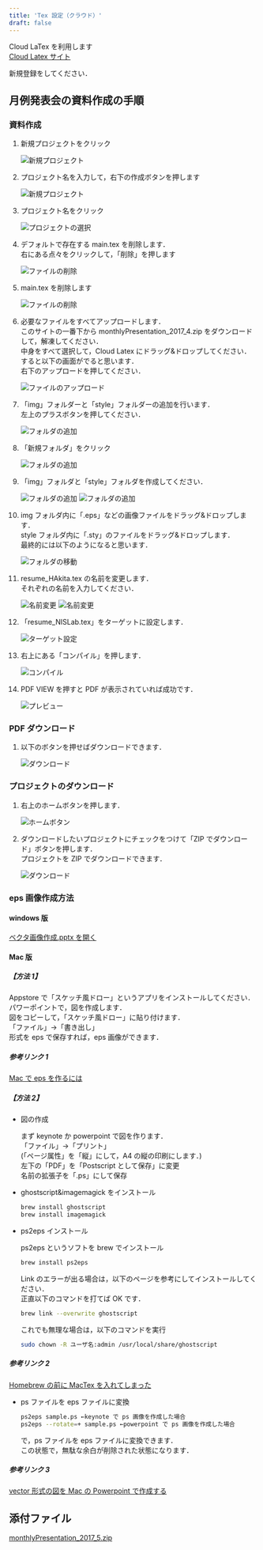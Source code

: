 ```yaml
---
title: 'Tex 設定（クラウド）'
draft: false
---
```


Cloud LaTex を利用します  
[Cloud Latex サイト](https://cloudlatex.io/ja)

新規登録をしてください．

## 月例発表会の資料作成の手順

### 資料作成

1. 新規プロジェクトをクリック

   ![新規プロジェクト](newProject.png)

2. プロジェクト名を入力して，右下の作成ボタンを押します

   ![新規プロジェクト](newProject2.png)

3. プロジェクト名をクリック

   ![プロジェクトの選択](click.png)

4. デフォルトで存在する main.tex を削除します．  
   右にある点々をクリックして，「削除」を押します

   ![ファイルの削除](remove.png)

5. main.tex を削除します

   ![ファイルの削除](remove2.png)

6. 必要なファイルをすべてアップロードします．  
   このサイトの一番下から monthlyPresentation_2017_4.zip をダウンロードして，解凍してください．  
   中身をすべて選択して，Cloud Latex にドラッグ&ドロップしてください．  
   すると以下の画面がでると思います．  
   右下のアップロードを押してください．

   ![ファイルのアップロード](upload.png)

7. 「img」フォルダーと「style」フォルダーの追加を行います．  
   左上のプラスボタンを押してください．

   ![フォルダの追加](addfolder.png)

8. 「新規フォルダ」をクリック

   ![フォルダの追加](addfolder2.png)

9. 「img」フォルダと「style」フォルダを作成してください．

   ![フォルダの追加](addfolder3.png)
   ![フォルダの追加](addfolder4.png)

10. img フォルダ内に「.eps」などの画像ファイルをドラッグ&ドロップします．  
    style フォルダ内に「.sty」のファイルをドラッグ&ドロップします．  
    最終的には以下のようになると思います．

    ![フォルダの移動](move.png)

11. resume_HAkita.tex の名前を変更します．  
    それぞれの名前を入力してください．

    ![名前変更](changeName.png)
    ![名前変更](changeName2.png)

12. 「resume_NISLab.tex」をターゲットに設定します．

    ![ターゲット設定](target.png)

13. 右上にある「コンパイル」を押します．

    ![コンパイル](compile.png)

14. PDF VIEW を押すと PDF が表示されていれば成功です．

    ![プレビュー](pdfview.png)

### PDF ダウンロード

1. 以下のボタンを押せばダウンロードできます．

   ![ダウンロード](pdfdownload.png)

### プロジェクトのダウンロード

1. 右上のホームボタンを押します．

   ![ホームボタン](home.png)

2. ダウンロードしたいプロジェクトにチェックをつけて「ZIP でダウンロード」ボタンを押します．  
   プロジェクトを ZIP でダウンロードできます．

   ![ダウンロード](zipdownload.png)

### eps 画像作成方法

#### windows 版

[ベクタ画像作成.pptx を開く](https://docs.google.com/presentation/d/1ceRu6pQjv1g2i4fc5m-3yjh08gtNJtnZZZFxYg8K1BE/edit?usp=sharing)

#### Mac 版

##### 【方法 1】

Appstore で「スケッチ風ドロー」というアプリをインストールしてください．  
パワーポイントで，図を作成します．  
図をコピーして，「スケッチ風ドロー」に貼り付けます．  
「ファイル」→「書き出し」  
形式を eps で保存すれば，eps 画像ができます．

##### 参考リンク 1

[Mac で eps を作るには](http://d.hatena.ne.jp/sxhxtxa/20090128/1233165255)

##### 【方法 2】

- 図の作成

  まず keynote か powerpoint で図を作ります．  
  「ファイル」→「プリント」  
  (「ページ属性」を「縦」にして，A4 の縦の印刷にします．)  
  左下の「PDF」を「Postscript として保存」に変更  
  名前の拡張子を「.ps」にして保存

- ghostscript&imagemagick をインストール

  ```sh
  brew install ghostscript
  brew install imagemagick
  ```

- ps2eps インストール

  ps2eps というソフトを brew でインストール

  ```sh
  brew install ps2eps
  ```

  Link のエラーが出る場合は，以下のページを参考にしてインストールしてください．  
  正直以下のコマンドを打てば OK です．

  ```sh
  brew link --overwrite ghostscript
  ```

  これでも無理な場合は，以下のコマンドを実行

  ```sh
  sudo chown -R ユーザ名:admin /usr/local/share/ghostscript
  ```

##### 参考リンク 2

[Homebrew の前に MacTex を入れてしまった](http://bakedmemo.blogspot.jp/2013/01/homebrewmaxtex.html)

- ps ファイルを eps ファイルに変換

  ```sh
  ps2eps sample.ps ←keynote で ps 画像を作成した場合
  ps2eps --rotate=+ sample.ps ←powerpoint で ps 画像を作成した場合
  ```

  で，ps ファイルを eps ファイルに変換できます．  
  この状態で，無駄な余白が削除された状態になります．

##### 参考リンク 3

[vector 形式の図を Mac の Powerpoint で作成する](https://www.mmatthew.com/entry/2015/02/13/194737)

## 添付ファイル

[monthlyPresentation_2017_5.zip](/content/guidance/tex-cloud/monthlyPresentation_2017_5.zip)
